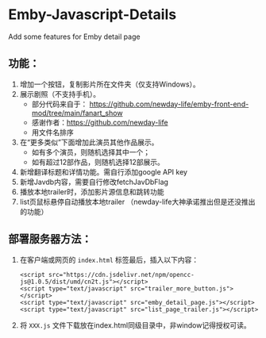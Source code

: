 # Emby-Javascript-Details
Add some features for Emby detail page

## 功能：
1. 增加一个按钮，复制影片所在文件夹（仅支持Windows）。
2. 展示剧照（不支持手机）。
   - 部分代码来自于： https://github.com/newday-life/emby-front-end-mod/tree/main/fanart_show
   - 感谢作者：https://github.com/newday-life
   - 用文件名排序
3. 在“更多类似”下面增加此演员其他作品展示。
   - 如有多个演员，则随机选择其中一个；
   - 如有超过12部作品，则随机选择12部展示。
4. 新增翻译标题和详情功能。需自行添加google API key
5. 新增Javdb内容，需要自行修改fetchJavDbFlag
6. 播放本地trailer时，添加影片源信息和跳转功能
7. list页鼠标悬停自动播放本地trailer （newday-life大神承诺推出但是还没推出的功能）

## 部署服务器方法：
1. 在客户端或网页的 `index.html` <body></body> 标签最后，插入以下内容：
   ```
   <script src="https://cdn.jsdelivr.net/npm/opencc-js@1.0.5/dist/umd/cn2t.js"></script>
   <script type="text/javascript" src="trailer_more_button.js"></script>
   <script type="text/javascript" src="emby_detail_page.js"></script>
   <script type="text/javascript" src="list_page_trailer.js"></script>
   ```
2. 将 `XXX.js` 文件下载放在index.html同级目录中，非window记得授权可读。

   


